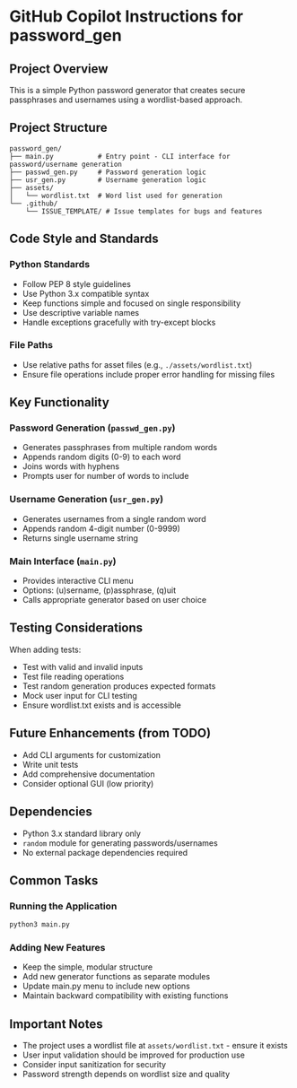 # GitHub Copilot Instructions for password_gen

## Project Overview

This is a simple Python password generator that creates secure passphrases and usernames using a wordlist-based approach.

## Project Structure

```
password_gen/
├── main.py           # Entry point - CLI interface for password/username generation
├── passwd_gen.py     # Password generation logic
├── usr_gen.py        # Username generation logic
├── assets/
│   └── wordlist.txt  # Word list used for generation
└── .github/
    └── ISSUE_TEMPLATE/ # Issue templates for bugs and features
```

## Code Style and Standards

### Python Standards
- Follow PEP 8 style guidelines
- Use Python 3.x compatible syntax
- Keep functions simple and focused on single responsibility
- Use descriptive variable names
- Handle exceptions gracefully with try-except blocks

### File Paths
- Use relative paths for asset files (e.g., `./assets/wordlist.txt`)
- Ensure file operations include proper error handling for missing files

## Key Functionality

### Password Generation (`passwd_gen.py`)
- Generates passphrases from multiple random words
- Appends random digits (0-9) to each word
- Joins words with hyphens
- Prompts user for number of words to include

### Username Generation (`usr_gen.py`)
- Generates usernames from a single random word
- Appends random 4-digit number (0-9999)
- Returns single username string

### Main Interface (`main.py`)
- Provides interactive CLI menu
- Options: (u)sername, (p)assphrase, (q)uit
- Calls appropriate generator based on user choice

## Testing Considerations

When adding tests:
- Test with valid and invalid inputs
- Test file reading operations
- Test random generation produces expected formats
- Mock user input for CLI testing
- Ensure wordlist.txt exists and is accessible

## Future Enhancements (from TODO)

- Add CLI arguments for customization
- Write unit tests
- Add comprehensive documentation
- Consider optional GUI (low priority)

## Dependencies

- Python 3.x standard library only
- `random` module for generating passwords/usernames
- No external package dependencies required

## Common Tasks

### Running the Application
```bash
python3 main.py
```

### Adding New Features
- Keep the simple, modular structure
- Add new generator functions as separate modules
- Update main.py menu to include new options
- Maintain backward compatibility with existing functions

## Important Notes

- The project uses a wordlist file at `assets/wordlist.txt` - ensure it exists
- User input validation should be improved for production use
- Consider input sanitization for security
- Password strength depends on wordlist size and quality
